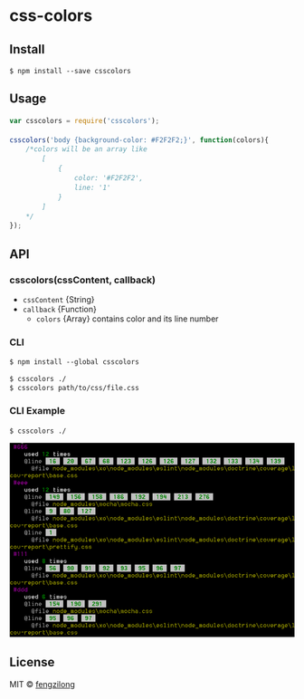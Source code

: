 # css-colors


## Install

```
$ npm install --save csscolors
```


## Usage

```js
var csscolors = require('csscolors');

csscolors('body {background-color: #F2F2F2;}', function(colors){
	/*colors will be an array like
		[
			{
				color: '#F2F2F2',
				line: '1'
			}
		]
	*/
});
```


## API

### csscolors(cssContent, callback)

* `cssContent` {String}
* `callback` {Function}
  * `colors` {Array} contains color and its line number


### CLI

```
$ npm install --global csscolors
```

```
$ csscolors ./
$ csscolors path/to/css/file.css
```


### CLI Example
```
$ csscolors ./
```
![](snapshot.png)


## License

MIT © [fengzilong](https://github.com/fengzilong)
